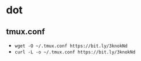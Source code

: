 # dot

## tmux.conf

- `wget -O ~/.tmux.conf https://bit.ly/3knokNd`
- `curl -L -o ~/.tmux.conf https://bit.ly/3knokNd`
